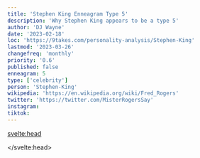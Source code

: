 ```yaml
---
title: 'Stephen King Enneagram Type 5'
description: 'Why Stephen King appears to be a type 5'
author: 'DJ Wayne'
date: '2023-02-18'
loc: 'https://9takes.com/personality-analysis/Stephen-King'
lastmod: '2023-03-26'
changefreq: 'monthly'
priority: '0.6'
published: false
enneagram: 5
type: ['celebrity']
person: 'Stephen-King'
wikipedia: 'https://en.wikipedia.org/wiki/Fred_Rogers'
twitter: 'https://twitter.com/MisterRogersSay'
instagram:
tiktok:
---
```


<svelte:head>

</svelte:head>

<script>
	import  PopCard  from "$lib/components/atoms/PopCard.svelte";
import BlogPurpose from '$lib/components/blog/BlogPurpose.svelte'
</script>
<div
	style="display: flex;
    justify-content: center;
    margin: 1rem 0;
	"
>
	<PopCard
		image={`/types/5s/${'Stephen-King'}.webp`}
		showIcon={false}
		enneagramType="5"
		displayText="Stephen King"
		altText=""
		subtext=""
	/>
</div>

<p class="firstLetter"></p>
